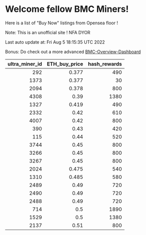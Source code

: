 # Welcome fellow BMC Miners!
Here is a list of "Buy Now" listings from Opensea floor !

Note: This is an unofficial site ! NFA DYOR

Last auto update at: Fri Aug  5 18:15:35 UTC 2022

Bonus: Do check out a more advanced [BMC-Overview-Dashboard](https://dune.com/defifunk/BMC-Overview-Dashboard)


|   ultra_miner_id |   ETH_buy_price |   hash_rewards |
|-----------------:|----------------:|---------------:|
|              292 |           0.377 |            490 |
|             1373 |           0.377 |             30 |
|             2094 |           0.378 |            800 |
|             4308 |           0.39  |           1380 |
|             1327 |           0.419 |            490 |
|             2332 |           0.42  |            610 |
|             4007 |           0.42  |            800 |
|              390 |           0.43  |            420 |
|              115 |           0.44  |            520 |
|             3744 |           0.45  |            800 |
|             3266 |           0.45  |            800 |
|             3267 |           0.45  |            800 |
|             2024 |           0.475 |            540 |
|             1310 |           0.485 |            580 |
|             2489 |           0.49  |            720 |
|             2490 |           0.49  |            720 |
|             2488 |           0.49  |            720 |
|              714 |           0.5   |           1890 |
|             1529 |           0.5   |           1380 |
|             2137 |           0.51  |            800 |